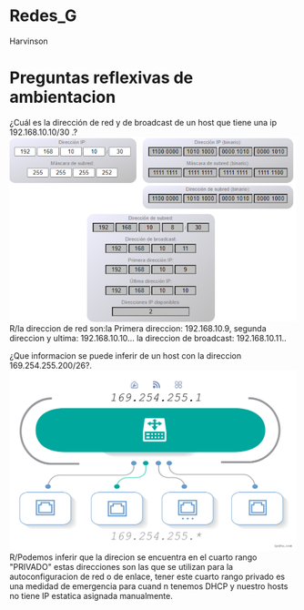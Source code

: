 # Redes_G
Harvinson
# Preguntas reflexivas de ambientacion

¿Cuál es la dirección de red y de broadcast de un host que tiene una ip 192.168.10.10/30 .?
![Alt text](image.png)
R/la direccion de red son:la Primera direccion: 192.168.10.9, segunda direccion y ultima: 192.168.10.10...
la direccion de broadcast: 192.168.10.11..

¿Que informacion se puede inferir de un host con la direccion 169.254.255.200/26?.
![Alt text](image-2.png)
R/Podemos inferir que la direcion se encuentra en el cuarto rango "PRIVADO" estas direcciones son las que se utilizan para la autoconfiguracion de red o de enlace,
tener este cuarto rango privado es una medidad de emergencia para cuand n tenemos DHCP y nuestro hosts no tiene IP estatica asignada manualmente.